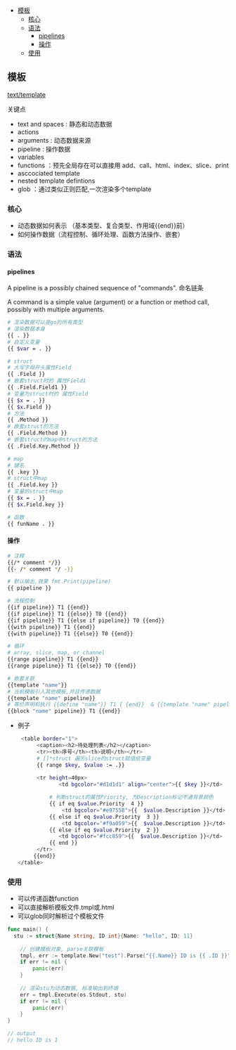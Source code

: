 <!-- TOC -->

- [模板](#模板)
    - [核心](#核心)
    - [语法](#语法)
        - [pipelines](#pipelines)
        - [操作](#操作)
    - [使用](#使用)

<!-- /TOC -->

## 模板

[text/template](https://godoc.org/text/template)

关键点
- text and spaces : 静态和动态数据
- actions
- arguments : 动态数据来源
- pipeline : 操作数据
- variables 
- functions ：预先全局存在可以直接用 add、call、html、index、slice、print
- asccociated template
- nested template defintions
- glob ：通过类似正则匹配,一次渲染多个template

### 核心

- 动态数据如何表示 （基本类型、复合类型、作用域{{end}}前）
- 如何操作数据（流程控制、循环处理、函数方法操作、嵌套）

### 语法

#### pipelines
 
  A pipeline is a possibly chained sequence of "commands". 命名链条
  
  A command is a simple value (argument) or a function or method call, possibly with multiple arguments.

 ```bash
 # 渲染数据可以是go的所有类型
 # 渲染数据本身
 {{ . }}
 # 自定义变量
 {{ $var = . }}

 # struct
 # 大写字母开头属性Field 
 {{ .Field }}
 # 嵌套struct时的 属性Field1
 {{ .Field.Field1 }}
 # 变量为struct时的 属性Field
 {{ $x = . }}
 {{ $x.Field }}
 # 方法
 {{ .Method }}
 # 嵌套struct的方法
 {{ .Field.Method }}
 # 嵌套struct的map中struct的方法
 {{ .Field.Key.Method }}

 # map
 # 键名
 {{ .key }}
 # struct中map
 {{ .Field.key }}
 # 变量的struct中map
 {{ $x = . }}
 {{ $x.Field.key }}

 # 函数
 {{ funName . }}
 ```

#### 操作

```bash
# 注释
{{/* comment */}}
{{- /* comment */ -}}

# 默认输出,效果 fmt.Print(pipeline)
{{ pipeline }}

# 流程控制
{{if pipeline}} T1 {{end}}
{{if pipeline}} T1 {{else}} T0 {{end}}
{{if pipeline}} T1 {{else if pipeline}} T0 {{end}}
{{with pipeline}} T1 {{end}}
{{with pipeline}} T1 {{else}} T0 {{end}}

# 循环
# array, slice, map, or channel
{{range pipeline}} T1 {{end}}
{{range pipeline}} T1 {{else}} T0 {{end}}

# 嵌套关联
{{template "name"}}
# 当前模板引入其他模板,并且传递数据
{{template "name" pipeline}}
# 等价声明和执行 {{define "name"}} T1 { {end}}  & {{template "name" pipeline}}
{{block "name" pipeline}} T1 {{end}} 
```

- 例子
   
  ```bash
   <table border="1"> 
        <caption><h2>待处理列表</h2></caption>
        <tr><th>序号</th><th>说明</th></tr>
        # []*struct 遍历slice的struct赋值给变量
        {{ range $key, $value := .}}
        
        <tr height=40px>
               <td bgcolor="#d1d1d1" align="center">{{ $key }}</td>

            # 判断struct的属性Priority, 为Description标记不通背景颜色
            {{ if eq $value.Priority  4 }}
                <td bgcolor="#e97558">{{  $value.Description }}</td>
            {{ else if eq $value.Priority  3 }}
                <td bgcolor="#f9a059">{{  $value.Description }}</td>
            {{ else if eq $value.Priority  2 }}
               <td bgcolor="#fcc859">{{  $value.Description }}</td>
            {{ end }}
        </tr>
       {{end}}
  </table>
  ```

### 使用

- 可以传递函数function
- 可以直接解析模板文件.tmpl或.html
- 可以glob同时解析过个模板文件

```go
func main() {
  stu := struct{Name string, ID int}{Name: "hello", ID: 11}
  
	// 创建模板对象, parse关联模板
	tmpl, err := template.New("test").Parse("{{.Name}} ID is {{ .ID }}")
	if err != nil {
		panic(err)
	}
	
	// 渲染stu为动态数据, 标准输出到终端
	err = tmpl.Execute(os.Stdout, stu)
	if err != nil {
		panic(err)
	}
}

// output
// hello ID is 1
```
